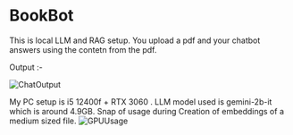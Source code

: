 # BookBot

This is local LLM and RAG setup. You upload a pdf and your chatbot answers using the contetn from the pdf.

Output :-

![ChatOutput](https://github.com/user-attachments/assets/84f1937c-72f1-4d7c-a71c-67dd4ca4c6f0)


My PC setup is i5 12400f + RTX 3060 . LLM model used is gemini-2b-it which is around 4.9GB.
Snap of usage during Creation of embeddings of a medium sized file.
![GPUUsage](https://github.com/user-attachments/assets/137b37b5-000c-494c-93cf-490c39d8be6c)
